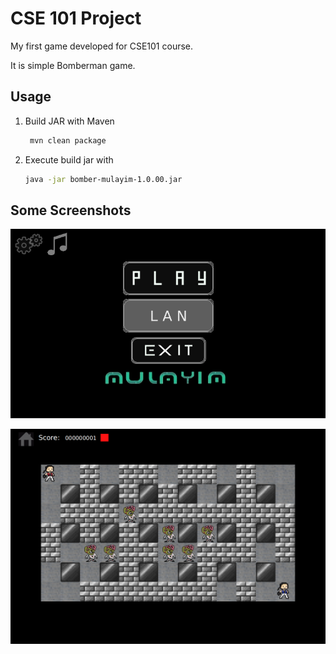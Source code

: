 # CSE 101 Project
My first game developed for CSE101 course.

It is simple Bomberman game. 

## Usage
1. Build JAR with Maven
   ```bash
    mvn clean package
   ```
2. Execute build jar with
    ```bash
    java -jar bomber-mulayim-1.0.00.jar 
    ```

## Some Screenshots

![MainMenu.png](./MainMenu.png)

![GamePlayMenu.png](./GamePlayMenu.png)
